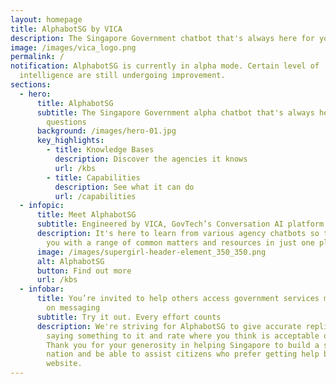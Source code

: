 ```yaml
---
layout: homepage
title: AlphabotSG by VICA
description: The Singapore Government chatbot that's always here for your questions
image: /images/vica_logo.png
permalink: /
notification: AlphabotSG is currently in alpha mode. Certain level of
  intelligence are still undergoing improvement.
sections:
  - hero:
      title: AlphabotSG
      subtitle: The Singapore Government alpha chatbot that's always here for your
        questions
      background: /images/hero-01.jpg
      key_highlights:
        - title: Knowledge Bases
          description: Discover the agencies it knows
          url: /kbs
        - title: Capabilities
          description: See what it can do
          url: /capabilities
  - infopic:
      title: Meet AlphabotSG
      subtitle: Engineered by VICA, GovTech’s Conversation AI platform
      description: It's here to learn from various agency chatbots so that we can help
        you with a range of common matters and resources in just one place.
      image: /images/supergirl-header-element_350_350.png
      alt: AlphabotSG
      button: Find out more
      url: /kbs
  - infobar:
      title: You’re invited to help others access government services more intuitively
        on messaging
      subtitle: Try it out. Every effort counts
      description: We're striving for AlphabotSG to give accurate replies, so try
        saying something to it and rate where you think is acceptable or not.
        Thank you for your generosity in helping Singapore to build a smarter
        nation and be able to assist citizens who prefer getting help beyond a
        website.
---
```

